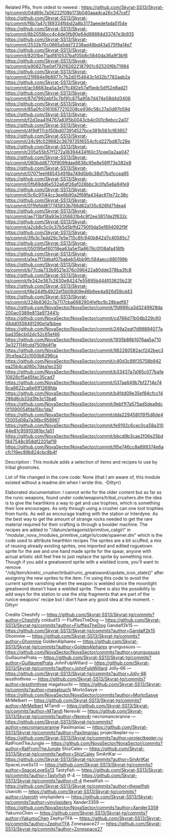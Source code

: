 Related PRs, from oldest to newest :
https://github.com/Skyrat-SS13/Skyrat-tg/commit/04d69c7a56222f08b173b040aaadca26c347cef7
https://github.com/Skyrat-SS13/Skyrat-tg/commit/f6b7a47c189334fbbd2a8b3173aeedefada5154e
https://github.com/Skyrat-SS13/Skyrat-tg/commit/6b2058bcc4c4de0fb90e64d98894d33747e3b935
https://github.com/Skyrat-SS13/Skyrat-tg/commit/2532b70c0865a5dd72238ad48bd43a575f9a14e7
https://github.com/Skyrat-SS13/Skyrat-tg/commit/8201be71adf810537baf05b8c5840da36a9f3bf6
https://github.com/Skyrat-SS13/Skyrat-tg/commit/e90627be0ef792f62622187901c92520f6b71984
https://github.com/Skyrat-SS13/Skyrat-tg/commit/21f894e9b8977c7b2d0154643c1d32b7782aab2a
https://github.com/Skyrat-SS13/Skyrat-tg/commit/ac56683ea5a3e17fc492e57af5edc5df52e8ad21
https://github.com/Skyrat-SS13/Skyrat-tg/commit/87d7992ebf3c7bf91c875a95b7d474e58d4d3406
https://github.com/Skyrat-SS13/Skyrat-tg/commit/85a0fc01610677210208ce936c58c27a0d97b59d
https://github.com/Skyrat-SS13/Skyrat-tg/commit/f2d3ea41f4767a83f5b0043cb4c001c6ebcc2a07
https://github.com/Skyrat-SS13/Skyrat-tg/commit/4f9df17cb150bd073914527bce381b583cf83657
https://github.com/Skyrat-SS13/Skyrat-tg/commit/24c9fc029682c3679735f6554cfcd227bd87c29e
https://github.com/Skyrat-SS13/Skyrat-tg/commit/205e55b57f1272a18394434f60c31cee0a2aa047
https://github.com/Skyrat-SS13/Skyrat-tg/commit/080bdd8770f9099dae8636c95e8e56ff73e382e9
https://github.com/Skyrat-SS13/Skyrat-tg/commit/07071eef485454918a749d5b6c38d17bd1ccea95
https://github.com/Skyrat-SS13/Skyrat-tg/commit/0fb69dd6e532a6df26af028bbc3c0fa5e6a94fe9
https://github.com/Skyrat-SS13/Skyrat-tg/commit/5c6c91144cc3ee6b90a2f68fa434ac611e72c38c
https://github.com/Skyrat-SS13/Skyrat-tg/commit/011fefdd817745833b766d62a135c826fd71dea4
https://github.com/Skyrat-SS13/Skyrat-tg/commit/ae713bf18a93e3356831b4c9f2ee3817de2f632c
https://github.com/Skyrat-SS13/Skyrat-tg/commit/a2cb8c5c0c37b5d5bffd2790f0da5ef894092f9f
https://github.com/Skyrat-SS13/Skyrat-tg/commit/3fb3c7add26c7e5e715c8fc940b842d7c40585c7
https://github.com/Skyrat-SS13/Skyrat-tg/commit/050195ef80118ea63a5e11a8678c0f08afa416fb
https://github.com/Skyrat-SS13/Skyrat-tg/commit/a1ea7f13dbaf07babeb54bb9fc584aecc680199b
https://github.com/Skyrat-SS13/Skyrat-tg/commit/b77cda733b9521e376c096422a80dde378ba3fc8
https://github.com/Skyrat-SS13/Skyrat-tg/commit/fe342e367c2630e84247e55695b444f03625b23f
https://github.com/Skyrat-SS13/Skyrat-tg/commit/f4e244fb4922ef5b08d09e46b6ee4a926d59cd43
https://github.com/Skyrat-SS13/Skyrat-tg/commit/224b8362c7a7117cba6682904fefbc9c28badf87
https://github.com/NovaSector/NovaSector/commit/1fd989ca3d3249928da200ac0389e813a973441c
https://github.com/NovaSector/NovaSector/commit/cd766d71b04b229c6048dd0558491290e1a1bbee
https://github.com/NovaSector/NovaSector/commit/249a2eaf7d98894077abad35bcb02dc52c65ef46
https://github.com/NovaSector/NovaSector/commit/1935b88b1076aa5a7103e327114fcdd7509d4f1e
https://github.com/NovaSector/NovaSector/commit/982260582acf242bec33fce1ea22c1000b6296ca
https://github.com/NovaSector/NovaSector/commit/c40d3c86f35708b942ea25b4ca080c7dea1ec250
https://github.com/NovaSector/NovaSector/commit/b33437a7a165c077ba1e10828cf5a45fac35cad7
https://github.com/NovaSector/NovaSector/commit/037aa649b7bf2714e746ca6622ca6e91f1269fda
https://github.com/NovaSector/NovaSector/commit/b4fdd09e35ef84cfcc14286d6cb33d3fe3c13ba6
https://github.com/NovaSector/NovaSector/commit/9ebf1f7a575ad5dea9dc0f1090054fda15bc1da7
https://github.com/NovaSector/NovaSector/commit/dda22945801915d6de4f2005d08a7a36bc958967
https://github.com/NovaSector/NovaSector/commit/fe9192c6cec0ca58a31044e81c95910381bc1a51
https://github.com/NovaSector/NovaSector/commit/bbcd9b3cae2f06e25bdf847548c958df2201af19
https://github.com/NovaSector/NovaSector/commit/95e746cc8a699374e6acfc119ec89b824cbc8b4f

Description :
This module adds a selection of items and recipes to use by tribal ghostroles.

List of file changed in the core code:
None (that I am aware of, this module existed without a readme.dm when I wrote this. -Diltyrr)

Elaborated documentation:
I cannot write for the older content but as far as the runic weapons, found under code/weapons/tribal_crushers.dm the idea is to give the hearthkins a way to get and use trophies, which is something their lore encourages. As only through using a crusher can one loot trophies from hunts. As well as encourage trading with the station or Interdyne. As the best way to get the amount of strange rocks needed to get the rare material required for their crafting is through a boulder machine.
The recipes are added to "/datum/antagonist/primitive_catgirl" in "modular_nova_/modules_primitive_catgirls/code/spawner.dm" which is the code used to attribute hearthkin recipes
The sprites are a bit scuffed, a mix of reusing already existing sprites, one imported and edited roguetown sprite for the axe and one hand made sprite for the spear, anyone with actual artistic skill feel free to just replace the sprite by something nice. Though if you add a greatsword sprite with a wielded icone, you'll want to remove "/obj/item/kinetic_crusher/tribal/runic_greatsword/update_icon_state()" after assigning the new sprites to the item. I'm using this code to avoid the current sprite vanishing when the weapon is wielded since the moonlight greatsword doesn't have a wielded sprite.
There is also the possibility to add ways for the station to use the ship fragments that are part of the runice weapons' recipe but I don't have any good idea at the moment. - Diltyrr

Credits
Cheshify — https://github.com/Skyrat-SS13/Skyrat-tg/commits?author=Cheshify
coldud13 —
FlufflesTheDog — https://github.com/Skyrat-SS13/Skyrat-tg/commits?author=FlufflesTheDog
Gandalf2k15 — https://github.com/Skyrat-SS13/Skyrat-tg/commits?author=Gandalf2k15
Ghommie — https://github.com/Skyrat-SS13/Skyrat-tg/commits?author=Ghommie
GoldenAlpharex — https://github.com/Skyrat-SS13/Skyrat-tg/commits?author=GoldenAlpharex
grungussuss — https://github.com/NovaSector/NovaSector/commits?author=grungussuss
GuillaumePrata — https://github.com/Skyrat-SS13/Skyrat-tg/commits?author=GuillaumePrata
JohnFulpWillard — https://github.com/Skyrat-SS13/Skyrat-tg/commits?author=JohnFulpWillard
Jolly-66 — https://github.com/Skyrat-SS13/Skyrat-tg/commits?author=Jolly-66
lessthnthree — https://github.com/Skyrat-SS13/Skyrat-tg/commits?author=lessthnthree
magatsuchi — https://github.com/Skyrat-SS13/Skyrat-tg/commits?author=magatsuchi
MortoSasye — https://github.com/NovaSector/NovaSector/commits?author=MortoSasye
MrMelbert — https://github.com/Skyrat-SS13/Skyrat-tg/commits?author=MrMelbert
MTandi — https://github.com/Skyrat-SS13/Skyrat-tg/commits?author=MTandi
Nerev4r — https://github.com/Skyrat-SS13/Skyrat-tg/commits?author=Nerev4r
necromanceranne — https://github.com/Skyrat-SS13/Skyrat-tg/commits?author=necromanceranne
Paxilmaniac — https://github.com/Skyrat-SS13/Skyrat-tg/commits?author=Paxilmaniac
projectkepler-ru — https://github.com/Skyrat-SS13/Skyrat-tg/commits?author=projectkepler-ru
RatFromTheJungle — https://github.com/NovaSector/NovaSector/commits?author=RatFromTheJungle
ShizCalev — https://github.com/Skyrat-SS13/Skyrat-tg/commits?author=ShizCalev
SmArtKar — https://github.com/Skyrat-SS13/Skyrat-tg/commits?author=SmArtKar
SpaceLoveSs13 — https://github.com/Skyrat-SS13/Skyrat-tg/commits?author=SpaceLoveSs13
Tastyfish — https://github.com/Skyrat-SS13/Skyrat-tg/commits?author=Tastyfish
tf-4 — https://github.com/Skyrat-SS13/Skyrat-tg/commits?author=tf-4
theselfish — https://github.com/Skyrat-SS13/Skyrat-tg/commits?author=theselfish
Useroth — https://github.com/Skyrat-SS13/Skyrat-tg/commits?author=Useroth
vinylspiders — https://github.com/Skyrat-SS13/Skyrat-tg/commits?author=vinylspiders
Xander3359 — https://github.com/NovaSector/NovaSector/commits?author=Xander3359
YakumoChen — https://github.com/Skyrat-SS13/Skyrat-tg/commits?author=YakumoChen
ZephyrTFA — https://github.com/Skyrat-SS13/Skyrat-tg/commits?author=ZephyrTFA
Zonespace27 — https://github.com/Skyrat-SS13/Skyrat-tg/commits?author=Zonespace27
